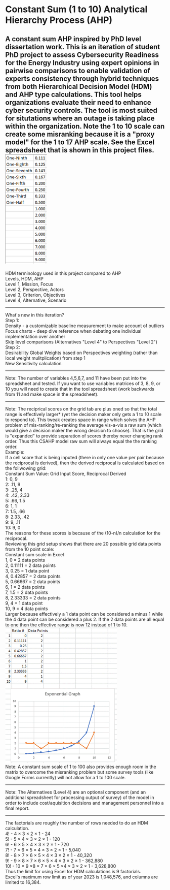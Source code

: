# Constant Sum (1 to 10) Analytical Hierarchy Process (AHP)
A constant sum AHP inspired by PhD level dissertation work. This is an iteration of student PhD project to assess Cybersecurity Readiness for the Energy Industry using expert opinions in pairwise comparisons to enable validation of experts consistency through hybrid techniques from both Hierarchical Decision Model (HDM) and AHP type calculations. This tool helps organizations evaluate their need to enhance cyber security controls. The tool is most suited for situtations where an outage is taking place within the organization. Note the 1 to 10 scale can create some misranking because it is a "proxy model" for the 1 to 17 AHP scale. See the Excel spreadsheet that is shown in this project files.  
![AHPscale](AHPscale.gif) 
---
HDM terminology used in this project compared to AHP  
Levels, HDM, AHP  
Level 1, Mission, Focus  
Level 2, Perspective, Actors  
Level 3, Criterion, Objectives  
Level 4, Alternative, Scenario  
***
What's new in this iteration?  
Step 1:  
Density - a customizable baseline measurement to make account of outliers  
Focus charts - deep dive reference when debating one individual implementation over another  
Skip level comparisons (Alternatives "Level 4" to Perspectives "Level 2")  
Step 2:  
Desirability Global Weights based on Perspectives weighting (rather than local weight mulitplication) from step 1  
New Sensitivity calculation
***
Note: The number of variables 4,5,6,7, and 11 have been put into the spreadsheet and tested. If you want to use variables matrices of 3, 8, 9, or 10 you will need to create that in the tool spreadsheet (work backwards from 11 and make space in the spreadsheet).  
***
Note: The reciprical scores on the grid tab are plus oned so that the total range is effectively larger* (yet the decision maker only gets a 1 to 10 scale to respond to). This tweak creates space in range which solves the AHP problem of mis-ranking/re-ranking the average vis-a-vis a raw sum (which would give a decision maker the wrong decision to choose). That is the grid is "expanded" to provide separation of scores thereby never changing rank order. Thus this CSAHP model raw sum will always equal the the ranking order.  
Example:  
If a cell score that is being inputed (there in only one value per pair because the reciprocal is derived), then the derived reciprocal is calculated based on the follwowing grid:  
Constant Sum Value: Grid Input Score, Reciprocal Derived  
1: 0, 9  
2: .11, 9  
3: .25, 4  
4: .42, 2.33  
5: .66, 1.5  
6: 1, 1  
7: 1.5, .66  
8: 2.33, .42  
9: 9, .11  
10: 9, 0  
The reasons for these scores is because of the (10-n)/n calculation for the reciprocal.  
Reviewing this grid setup shows that there are 20 possible grid data points from the 10 point scale:  
Constant sum scale in Excel  
1,	0   = 2 data points  
2,	0.11111   = 2 data points  
3,	0.25  = 1 data point  
4,	0.42857   = 2 data points  
5,	0.66667   = 2 data points  
6,	1   = 2 data points  
7,	1.5   = 2 data points  
8,	2.33333   = 2 data points  
9,	4   = 1 data point  
10,	9   = 4 data points  
Larger because effectively a 1 data point can be considered a minus 1 while the 4 data point can be considered a plus 2. If the 2 data points are all equal to one then the effective range is now 12 instead of 1 to 10.  
![Scale](scale.gif)  
Note: A constant sum scale of 1 to 100 also provides enough room in the matrix to overcome the misranking problem but some survey tools (like Google Forms currently) will not allow for a 1 to 100 scale.
***
Note: The Alternatives (Level 4) are an optional component (and an additional spreadsheet for processing output of survey) of the model in order to include cost/aquisition decisions and management personnel into a final report.
***
The factorials are roughly the number of rows needed to do an HDM calculation.  
4! - 4 × 3 × 2 × 1 - 24  
5! - 5 × 4 × 3 × 2 × 1 - 120  
6! - 6 × 5 × 4 × 3 × 2 × 1 - 720  
7! - 7 × 6 × 5 × 4 × 3 × 2 × 1 - 5,040  
8! - 8 × 7 × 6 × 5 × 4 × 3 × 2 × 1 - 40,320  
9! - 9 × 8 × 7 × 6 × 5 × 4 × 3 × 2 × 1 - 362,880  
10! - 10 × 9 ×8 × 7 × 6 × 5 ×4 × 3 × 2 × 1 - 3,628,800  
Thus the limit for using Excel for HDM calculations is 9 factorials.  
Excel's maximum row limit as of year 2023 is 1,048,576, and columns are limited to 16,384.  

